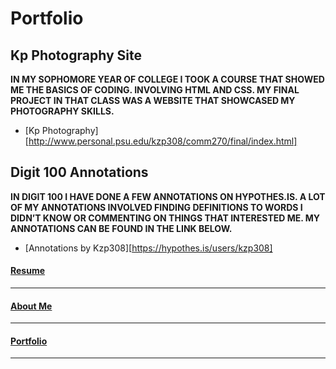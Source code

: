 Portfolio
======

Kp Photography Site
---------
**IN MY SOPHOMORE YEAR OF COLLEGE I TOOK A COURSE THAT SHOWED ME THE BASICS OF CODING. INVOLVING HTML AND CSS. MY FINAL PROJECT IN THAT CLASS WAS A WEBSITE THAT SHOWCASED MY PHOTOGRAPHY SKILLS.**

- [Kp Photography][http://www.personal.psu.edu/kzp308/comm270/final/index.html]


Digit 100 Annotations
---------
**IN DIGIT 100 I HAVE DONE A FEW ANNOTATIONS ON HYPOTHES.IS. A LOT OF MY ANNOTATIONS INVOLVED FINDING DEFINITIONS TO WORDS I DIDN’T KNOW OR COMMENTING ON THINGS THAT INTERESTED ME. MY ANNOTATIONS CAN BE FOUND IN THE LINK BELOW.**
- [Annotations by Kzp308][https://hypothes.is/users/kzp308]

#### [Resume](resume.md)
------
#### [About Me](about.md)
------
#### [Portfolio](portfolio.md)
------
